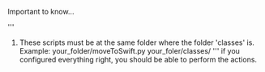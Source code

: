 Important to know...

'''
1. These scripts must be at the same folder where the folder 'classes' is. Example:
          your_folder/moveToSwift.py
          your_foler/classes/
'''
if you configured everything right, you should be able to perform the actions.
